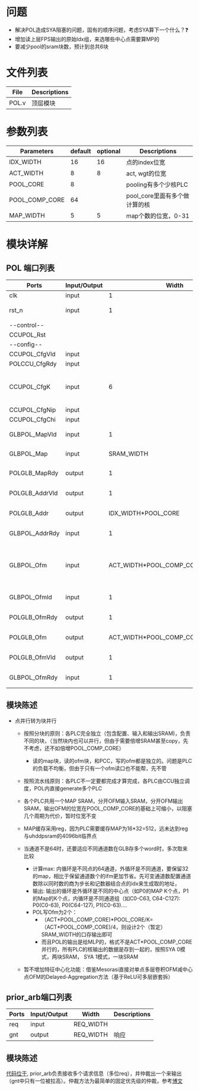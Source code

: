 # 问题
- 解决POL造成SYA阻塞的问题，固有的顺序问题，考虑SYA算下一个什么？:question:
- 增加读上层FPS输出的原始Idx组，来选哪些中心点需要算MP的
- 要减少pool的sram块数，预计到总共6块

# 文件列表
| File | Descriptions |
| ---- | ---- |
| POL.v | 顶层模块 |

# 参数列表
| Parameters | default | optional | Descriptions |
| ---- | ---- | ---- | ---- |
| IDX_WIDTH | 16 | 16 | 点的index位宽 |
| ACT_WIDTH | 8 | 8 | act, wgt的位宽 |
| POOL_CORE | 8 | | pooling有多个少核PLC |
| POOL_COMP_CORE | 64 | | pool_core里面有多个做计算的核 |
| MAP_WIDTH | 5 | 5 | map个数的位宽，0-31 |


# 模块详解
## POL 端口列表
| Ports | Input/Output | Width | Descriptions |
| ---- | ---- | ---- | ---- |
| clk | input | 1 | clock |
| rst_n | input | 1 | reset, 低电平有效 |
| --control-- |
| CCUPOL_Rst |
| --config-- |
| CCUPOL_CfgVld | input
| POLCCU_CfgRdy | input
| CCUPOL_CfgK   | input | 6 | 24: KNN, 32: Ball Query，32就表示32个 |
| CCUPOL_CfgNip | input | 
| CCUPOL_CfgChi | input | 
| GLBPOL_MapVld | input | 1 | 握手协议的valid信号 |
| GLBPOL_Map    | input | SRAM_WIDTH | 输入的map idx |
| POLGLB_MapRdy | output | 1 | 握手协议的ready信号 |
| POLGLB_AddrVld| output | 1 | 握手协议的valid信号 |
| POLGLB_Addr   | output | IDX_WIDTH\*POOL_CORE | 输出的地址来请求读数据 |
| GLBPOL_AddrRdy| input | 1 | 握手协议的ready信号 |
| GLBPOL_Ofm     | input | ACT_WIDTH\*POOL_COMP_CORE\*POOL_CORE | 输入的feature map=fm，分别给8个pool_core |
| GLBPOL_Ofmld   | input | 1 | 握手协议的valid信号 |
| POLGLB_OfmRdy  | output | 1 | 握手协议的ready信号 |
| POLGLB_Ofm     | output | ACT_WIDTH\*POOL_COMP_CORE\*POOL_CORE | pool输出计算结果 |
| POLGLB_OfmVld  | output | 1 | 握手协议的valid信号 | 
| GLBPOL_OfmRdy  | input | 1 | 握手协议的ready信号 |

## 模块陈述

- 点并行转为块并行
    - 按照分块的原则：各PLC完全独立（包含配置、输入和输出SRAM)，负责不同的块，（当然块内也可以并行，但由于需要倍增SRAM甚至copy，先不考虑，还不如倍增POOL_COMP_CORE）
        - 读的map块，读的ofm块，和PCC，写的ofm都是独立的。问题是PLC的负载不均衡，但由于只有一个ofm读口也不能帮，先不管
    - 按照流水线原则：各PLC不一定要都完成才算完成，各PLC由CCU独立调度，POL内直接generate多个PLC
    - 各个PLC共用一个MAP SRAM，分开OFM输入SRAM，分开OFM输出SRAM，输出OFM的位宽在POOL_COMP_CORE的基础上可缩小，以阻塞几个周期为代价，暂时位宽不变
    - MAP缓存采用reg，因为PLC需要缓存MAP为16*32=512，远未达到reg与uhddpsram的4096bit临界点

    - 当通道不是64时，还要适应不同通道数在GLB存多个word时，多次取来比较
        - 计算max: 内循环是不同点的64通道，外循环是不同通道，要保留32的map，相比于保留通道数个的ifm更加节省。先可变通道数配置通道数除以同时数的商为步长和记数器结合点的idx来生成取的地址，
        - 输出: 输出的循环是外循环是不同的中心点（如P0的MAP K个点，P1的Map的K个点，内循环是不同通道组（如C0-C63, C64-C127): P0(C0-63), P0(C64-127), P1(C0-63).... 
        - POL写Ofm为2个：
            - （ACT\*POOL_COMP_CORE)\*POOL_CORE/K=（ACT\*POOL_COMP_CORE)/4，则设计2个（暂定）SRAM_WIDTH的口存输出即可
            - 而且POL的输出是给MLP的，格式不是ACT*POOL_COMP_CORE并行的，所有PLC的核输出的数据是存到一起的，按照SYA 0模式，两块SRAM， SYA 1模式，一块SRAM
    - 暂不增加特征中心化功能：借鉴Mesorasi直接对单点多层卷积OFM减中心点OFM的Delayed-Aggregation方法（基于ReLU可多层嵌套拆）

## prior_arb端口列表
| Ports | Input/Output | Width | Descriptions |
| ---- | ---- | ---- | ---- |
| req | input | REQ_WIDTH |  |
| gnt | output | REQ_WIDTH | 响应 |

## 模块陈述
[代码位于](/hardware/src/primitives/prior_arb.v), prior_arb负责接收多个请求信息（多位req），并仲裁出一个来输出（gnt中只有一位被拉高）。仲裁方法为最简单的固定优先级的仲裁，参考[博文](https://mp.weixin.qq.com/s/82o9iAIw1LiDsjBNmiBVDQ)






